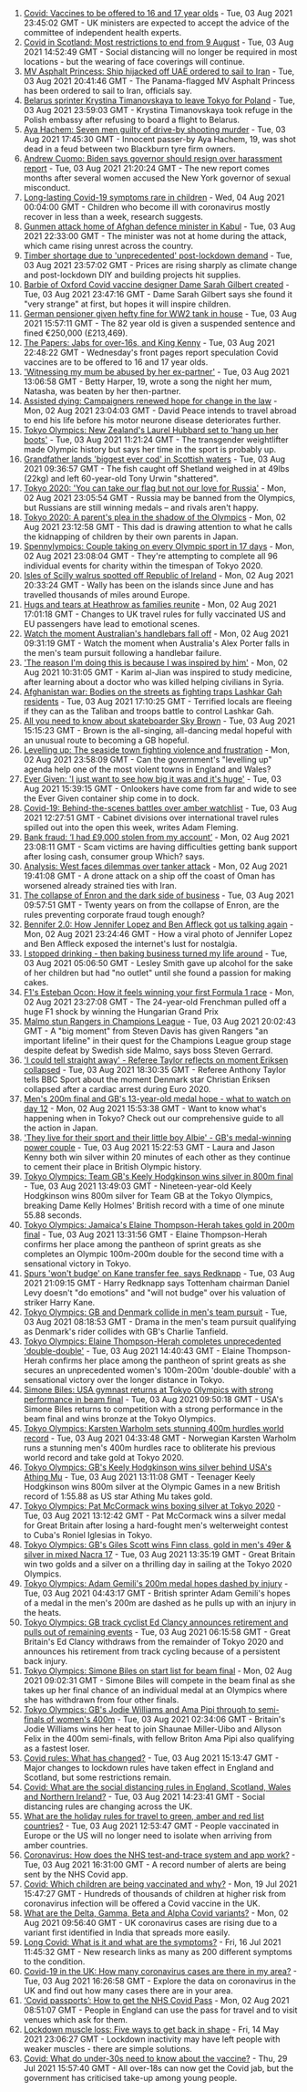 1. [Covid: Vaccines to be offered to 16 and 17 year olds](https://www.bbc.co.uk/news/uk-58080232) - Tue, 03 Aug 2021 23:45:02 GMT - UK ministers are expected to accept the advice of the committee of independent health experts.
2. [Covid in Scotland: Most restrictions to end from 9 August](https://www.bbc.co.uk/news/uk-scotland-58057380) - Tue, 03 Aug 2021 14:52:49 GMT - Social distancing will no longer be required in most locations - but the wearing of face coverings will continue.
3. [MV Asphalt Princess: Ship hijacked off UAE ordered to sail to Iran](https://www.bbc.co.uk/news/world-middle-east-58078506) - Tue, 03 Aug 2021 20:41:46 GMT - The Panama-flagged MV Asphalt Princess has been ordered to sail to Iran, officials say.
4. [Belarus sprinter Krystina Timanovskaya to leave Tokyo for Poland](https://www.bbc.co.uk/news/world-europe-58081254) - Tue, 03 Aug 2021 23:59:03 GMT - Krystina Timanovskaya took refuge in the Polish embassy after refusing to board a flight to Belarus.
5. [Aya Hachem: Seven men guilty of drive-by shooting murder](https://www.bbc.co.uk/news/uk-england-lancashire-58077841) - Tue, 03 Aug 2021 17:45:30 GMT - Innocent passer-by Aya Hachem, 19, was shot dead in a feud between two Blackburn tyre firm owners.
6. [Andrew Cuomo: Biden says governor should resign over harassment report](https://www.bbc.co.uk/news/world-us-canada-58077255) - Tue, 03 Aug 2021 21:20:24 GMT - The new report comes months after several women accused the New York governor of sexual misconduct.
7. [Long-lasting Covid-19 symptoms rare in children](https://www.bbc.co.uk/news/health-58071898) - Wed, 04 Aug 2021 00:04:00 GMT - Children who become ill with coronavirus mostly recover in less than a week, research suggests.
8. [Gunmen attack home of Afghan defence minister in Kabul](https://www.bbc.co.uk/news/world-asia-58081253) - Tue, 03 Aug 2021 22:33:00 GMT - The minister was not at home during the attack, which came rising unrest across the country.
9. [Timber shortage due to 'unprecedented' post-lockdown demand](https://www.bbc.co.uk/news/science-environment-57920510) - Tue, 03 Aug 2021 23:57:02 GMT - Prices are rising sharply as climate change and post-lockdown DIY and building projects hit supplies.
10. [Barbie of Oxford Covid vaccine designer Dame Sarah Gilbert created](https://www.bbc.co.uk/news/uk-58077396) - Tue, 03 Aug 2021 23:47:16 GMT - Dame Sarah Gilbert says she found it "very strange" at first, but hopes it will inspire children.
11. [German pensioner given hefty fine for WW2 tank in house](https://www.bbc.co.uk/news/world-europe-58077039) - Tue, 03 Aug 2021 15:57:11 GMT - The 82 year old is given a suspended sentence and fined €250,000 (£213,469).
12. [The Papers: Jabs for over-16s, and King Kenny](https://www.bbc.co.uk/news/blogs-the-papers-58081063) - Tue, 03 Aug 2021 22:48:22 GMT - Wednesday's front pages report speculation Covid vaccines are to be offered to 16 and 17 year olds.
13. ['Witnessing my mum be abused by her ex-partner'](https://www.bbc.co.uk/news/uk-58063101) - Tue, 03 Aug 2021 13:06:58 GMT - Betty Harper, 19, wrote a song the night her mum, Natasha, was beaten by her then-partner.
14. [Assisted dying: Campaigners renewed hope for change in the law](https://www.bbc.co.uk/news/uk-england-london-58014609) - Mon, 02 Aug 2021 23:04:03 GMT - David Peace intends to travel abroad to end his life before his motor neurone disease deteriorates further.
15. [Tokyo Olympics: New Zealand's Laurel Hubbard set to 'hang up her boots'](https://www.bbc.co.uk/news/world-58072911) - Tue, 03 Aug 2021 11:21:24 GMT - The transgender weightlifter made Olympic history but says her time in the sport is probably up.
16. [Grandfather lands 'biggest ever cod' in Scottish waters](https://www.bbc.co.uk/news/uk-scotland-north-east-orkney-shetland-58057906) - Tue, 03 Aug 2021 09:36:57 GMT - The fish caught off Shetland weighed in at 49lbs (22kg) and left 60-year-old Tony Urwin "shattered".
17. [Tokyo 2020: 'You can take our flag but not our love for Russia'](https://www.bbc.co.uk/news/world-58063003) - Mon, 02 Aug 2021 23:05:54 GMT - Russia may be banned from the Olympics, but Russians are still winning medals – and rivals aren't happy.
18. [Tokyo 2020: A parent's plea in the shadow of the Olympics](https://www.bbc.co.uk/news/world-asia-58057432) - Mon, 02 Aug 2021 23:12:58 GMT - This dad is drawing attention to what he calls the kidnapping of children by their own parents in Japan.
19. [Spennylympics: Couple taking on every Olympic sport in 17 days](https://www.bbc.co.uk/news/uk-58063298) - Mon, 02 Aug 2021 23:08:04 GMT - They're attempting to complete all 96 individual events for charity within the timespan of Tokyo 2020.
20. [Isles of Scilly walrus spotted off Republic of Ireland](https://www.bbc.co.uk/news/uk-england-cornwall-58065003) - Mon, 02 Aug 2021 20:33:24 GMT - Wally has been on the islands since June and has travelled thousands of miles around Europe.
21. [Hugs and tears at Heathrow as families reunite](https://www.bbc.co.uk/news/uk-58055804) - Mon, 02 Aug 2021 17:01:18 GMT - Changes to UK travel rules for fully vaccinated US and EU passengers have lead to emotional scenes.
22. [Watch the moment Australian's handlebars fall off](https://www.bbc.co.uk/sport/av/olympics/58056707) - Mon, 02 Aug 2021 09:31:19 GMT - Watch the moment when Australia's Alex Porter falls in the men's team pursuit following a handlebar failure.
23. ['The reason I'm doing this is because I was inspired by him'](https://www.bbc.co.uk/news/world-58056949) - Mon, 02 Aug 2021 10:31:05 GMT - Karim al-Jian was inspired to study medicine, after learning about a doctor who was killed helping civilians in Syria.
24. [Afghanistan war: Bodies on the streets as fighting traps Lashkar Gah residents](https://www.bbc.co.uk/news/world-asia-58074525) - Tue, 03 Aug 2021 17:10:25 GMT - Terrified locals are fleeing if they can as the Taliban and troops battle to control Lashkar Gah.
25. [All you need to know about skateboarder Sky Brown](https://www.bbc.co.uk/sport/olympics/57998750) - Tue, 03 Aug 2021 15:15:23 GMT - Brown is the all-singing, all-dancing medal hopeful with an unusual route to becoming a GB hopeful.
26. [Levelling up: The seaside town fighting violence and frustration](https://www.bbc.co.uk/news/uk-58029524) - Mon, 02 Aug 2021 23:58:09 GMT - Can the government's "levelling up" agenda help one of the most violent towns in England and Wales?
27. [Ever Given: 'I just want to see how big it was and it's huge'](https://www.bbc.co.uk/news/uk-england-suffolk-58071519) - Tue, 03 Aug 2021 15:39:15 GMT - Onlookers have come from far and wide to see the Ever Given container ship come in to dock.
28. [Covid-19: Behind-the-scenes battles over amber watchlist](https://www.bbc.co.uk/news/uk-politics-58072985) - Tue, 03 Aug 2021 12:27:51 GMT - Cabinet divisions over international travel rules spilled out into the open this week, writes Adam Fleming.
29. [Bank fraud: ‘I had £9,000 stolen from my account’](https://www.bbc.co.uk/news/business-58061993) - Mon, 02 Aug 2021 23:08:11 GMT - Scam victims are having difficulties getting bank support after losing cash, consumer group Which? says.
30. [Analysis: West faces dilemmas over tanker attack](https://www.bbc.co.uk/news/world-middle-east-58061401) - Mon, 02 Aug 2021 19:41:08 GMT - A drone attack on a ship off the coast of Oman has worsened already strained ties with Iran.
31. [The collapse of Enron and the dark side of business](https://www.bbc.co.uk/news/business-58026162) - Tue, 03 Aug 2021 09:57:51 GMT - Twenty years on from the collapse of Enron, are the rules preventing corporate fraud tough enough?
32. [Bennifer 2.0: How Jennifer Lopez and Ben Affleck got us talking again](https://www.bbc.co.uk/news/entertainment-arts-58030649) - Mon, 02 Aug 2021 23:24:46 GMT - How a viral photo of Jennifer Lopez and Ben Affleck exposed the internet's lust for nostalgia.
33. [I stopped drinking - then baking business turned my life around](https://www.bbc.co.uk/news/uk-scotland-north-east-orkney-shetland-58011992) - Tue, 03 Aug 2021 05:06:50 GMT - Lesley Smith gave up alcohol for the sake of her children but had "no outlet" until she found a passion for making cakes.
34. [F1's Esteban Ocon: How it feels winning your first Formula 1 race](https://www.bbc.co.uk/news/world-us-canada-58061076) - Mon, 02 Aug 2021 23:27:08 GMT - The 24-year-old Frenchman pulled off a huge F1 shock by winning the Hungarian Grand Prix
35. [Malmo stun Rangers in Champions League](https://www.bbc.co.uk/sport/football/58059487) - Tue, 03 Aug 2021 20:02:43 GMT - A "big moment" from Steven Davis has given Rangers "an important lifeline" in their quest for the Champions League group stage despite defeat by Swedish side Malmo, says boss Steven Gerrard.
36. ['I could tell straight away' - Referee Taylor reflects on moment Eriksen collapsed](https://www.bbc.co.uk/sport/football/58076915) - Tue, 03 Aug 2021 18:30:35 GMT - Referee Anthony Taylor tells BBC Sport about the moment Denmark star Christian Eriksen collapsed after a cardiac arrest during Euro 2020.
37. [Men's 200m final and GB's 13-year-old medal hope - what to watch on day 12](https://www.bbc.co.uk/sport/olympics/57778808) - Mon, 02 Aug 2021 15:53:38 GMT - Want to know what's happening when in Tokyo? Check out our comprehensive guide to all the action in Japan.
38. ['They live for their sport and their little boy Albie' - GB's medal-winning power couple](https://www.bbc.co.uk/sport/olympics/58069122) - Tue, 03 Aug 2021 15:22:53 GMT - Laura and Jason Kenny both win silver within 20 minutes of each other as they continue to cement their place in British Olympic history.
39. [Tokyo Olympics: Team GB's Keely Hodgkinson wins silver in 800m final](https://www.bbc.co.uk/sport/av/olympics/58075703) - Tue, 03 Aug 2021 13:49:03 GMT - Nineteen-year-old Keely Hodgkinson wins 800m silver for Team GB at the Tokyo Olympics, breaking Dame Kelly Holmes' British record with a time of one minute 55.88 seconds.
40. [Tokyo Olympics: Jamaica's Elaine Thompson-Herah takes gold in 200m final](https://www.bbc.co.uk/sport/av/olympics/58075391) - Tue, 03 Aug 2021 13:31:56 GMT - Elaine Thompson-Herah confirms her place among the pantheon of sprint greats as she completes an Olympic 100m-200m double for the second time with a sensational victory in Tokyo.
41. [Spurs 'won't budge' on Kane transfer fee, says Redknapp](https://www.bbc.co.uk/sport/football/58080793) - Tue, 03 Aug 2021 21:09:15 GMT - Harry Redknapp says Tottenham chairman Daniel Levy doesn't "do emotions" and "will not budge" over his valuation of striker Harry Kane.
42. [Tokyo Olympics: GB and Denmark collide in men's team pursuit](https://www.bbc.co.uk/sport/av/olympics/58069532) - Tue, 03 Aug 2021 08:18:53 GMT - Drama in the men's team pursuit qualifying as Denmark's rider collides with GB's Charlie Tanfield.
43. [Tokyo Olympics: Elaine Thompson-Herah completes unprecedented 'double-double'](https://www.bbc.co.uk/sport/olympics/58069612) - Tue, 03 Aug 2021 14:40:43 GMT - Elaine Thompson-Herah confirms her place among the pantheon of sprint greats as she secures an unprecedented women's 100m-200m 'double-double' with a sensational victory over the longer distance in Tokyo.
44. [Simone Biles: USA gymnast returns at Tokyo Olympics with strong performance in beam final](https://www.bbc.co.uk/sport/av/olympics/58070044) - Tue, 03 Aug 2021 09:50:18 GMT - USA's Simone Biles returns to competition with a strong performance in the beam final and wins bronze at the Tokyo Olympics.
45. [Tokyo Olympics: Karsten Warholm sets stunning 400m hurdles world record](https://www.bbc.co.uk/sport/olympics/58067231) - Tue, 03 Aug 2021 04:33:48 GMT - Norwegian Karsten Warholm runs a stunning men's 400m hurdles race to obliterate his previous world record and take gold at Tokyo 2020.
46. [Tokyo Olympics: GB's Keely Hodgkinson wins silver behind USA's Athing Mu](https://www.bbc.co.uk/sport/olympics/58072231) - Tue, 03 Aug 2021 13:11:08 GMT - Teenager Keely Hodgkinson wins 800m silver at the Olympic Games in a new British record of 1:55.88 as US star Athing Mu takes gold.
47. [Tokyo Olympics: Pat McCormack wins boxing silver at Tokyo 2020](https://www.bbc.co.uk/sport/olympics/58066789) - Tue, 03 Aug 2021 13:12:42 GMT - Pat McCormack wins a silver medal for Great Britain after losing a hard-fought men's welterweight contest to Cuba's Roniel Iglesias in Tokyo.
48. [Tokyo Olympics: GB's Giles Scott wins Finn class, gold in men's 49er & silver in mixed Nacra 17](https://www.bbc.co.uk/sport/olympics/58067716) - Tue, 03 Aug 2021 13:35:19 GMT - Great Britain win two golds and a silver on a thrilling day in sailing at the Tokyo 2020 Olympics.
49. [Tokyo Olympics: Adam Gemili's 200m medal hopes dashed by injury](https://www.bbc.co.uk/sport/olympics/58066599) - Tue, 03 Aug 2021 04:43:17 GMT - British sprinter Adam Gemili's hopes of a medal in the men's 200m are dashed as he pulls up with an injury in the heats.
50. [Tokyo Olympics: GB track cyclist Ed Clancy announces retirement and pulls out of remaining events](https://www.bbc.co.uk/sport/olympics/58068196) - Tue, 03 Aug 2021 06:15:58 GMT - Great Britain's Ed Clancy withdraws from the remainder of Tokyo 2020 and announces his retirement from track cycling because of a persistent back injury.
51. [Tokyo Olympics: Simone Biles on start list for beam final](https://www.bbc.co.uk/sport/olympics/58054200) - Mon, 02 Aug 2021 09:02:31 GMT - Simone Biles will compete in the beam final as she takes up her final chance of an individual medal at an Olympics where she has withdrawn from four other finals.
52. [Tokyo Olympics: GB's Jodie Williams and Ama Pipi through to semi-finals of women's 400m](https://www.bbc.co.uk/sport/av/olympics/58065714) - Tue, 03 Aug 2021 02:34:06 GMT - Britain's Jodie Williams wins her heat to join Shaunae Miller-Uibo and Allyson Felix in the 400m semi-finals, with fellow Briton Ama Pipi also qualifying as a fastest loser.
53. [Covid rules: What has changed?](https://www.bbc.co.uk/news/explainers-52530518) - Tue, 03 Aug 2021 15:13:47 GMT - Major changes to lockdown rules have taken effect in England and Scotland, but some restrictions remain.
54. [Covid: What are the social distancing rules in England, Scotland, Wales and Northern Ireland?](https://www.bbc.co.uk/news/uk-51506729) - Tue, 03 Aug 2021 14:23:41 GMT - Social distancing rules are changing across the UK.
55. [What are the holiday rules for travel to green, amber and red list countries?](https://www.bbc.co.uk/news/explainers-52544307) - Tue, 03 Aug 2021 12:53:47 GMT - People vaccinated in Europe or the US will no longer need to isolate when arriving from amber countries.
56. [Coronavirus: How does the NHS test-and-trace system and app work?](https://www.bbc.co.uk/news/explainers-52442754) - Tue, 03 Aug 2021 16:31:00 GMT - A record number of alerts are being sent by the NHS Covid app.
57. [Covid: Which children are being vaccinated and why?](https://www.bbc.co.uk/news/health-57888429) - Mon, 19 Jul 2021 15:47:27 GMT - Hundreds of thousands of children at higher risk from coronavirus infection will be offered a Covid vaccine in the UK.
58. [What are the Delta, Gamma, Beta and Alpha Covid variants?](https://www.bbc.co.uk/news/health-55659820) - Mon, 02 Aug 2021 09:56:40 GMT - UK coronavirus cases are rising due to a variant first identified in India that spreads more easily.
59. [Long Covid: What is it and what are the symptoms?](https://www.bbc.co.uk/news/health-57833394) - Fri, 16 Jul 2021 11:45:32 GMT - New research links as many as 200 different symptoms to the condition.
60. [Covid-19 in the UK: How many coronavirus cases are there in my area?](https://www.bbc.co.uk/news/uk-51768274) - Tue, 03 Aug 2021 16:26:58 GMT - Explore the data on coronavirus in the UK and find out how many cases there are in your area.
61. [‘Covid passports’: How to get the NHS Covid Pass](https://www.bbc.co.uk/news/explainers-55718553) - Mon, 02 Aug 2021 08:51:07 GMT - People in England can use the pass for travel and to visit venues which ask for them.
62. [Lockdown muscle loss: Five ways to get back in shape](https://www.bbc.co.uk/news/uk-56887390) - Fri, 14 May 2021 23:06:27 GMT - Lockdown inactivity may have left people with weaker muscles - there are simple solutions.
63. [Covid: What do under-30s need to know about the vaccine?](https://www.bbc.co.uk/news/health-57273875) - Thu, 29 Jul 2021 15:57:40 GMT - All over-18s can now get the Covid jab, but the government has criticised take-up among young people.
